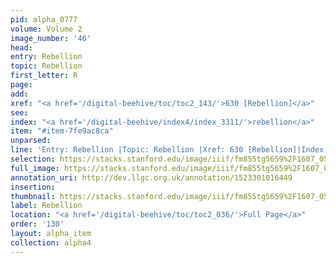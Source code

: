 ```yaml
---
pid: alpha_0777
volume: Volume 2
image_number: '46'
head: 
entry: Rebellion
topic: Rebellion
first_letter: R
page: 
add: 
xref: "<a href='/digital-beehive/toc/toc2_143/'>630 [Rebellion]</a>"
see: 
index: "<a href='/digital-beehive/index4/index_3311/'>rebellion</a>"
item: "#item-7fe9ac8ca"
unparsed: 
line: 'Entry: Rebellion |Topic: Rebellion |Xref: 630 [Rebellion]|Index: rebellion|#item-7fe9ac8ca'
selection: https://stacks.stanford.edu/image/iiif/fm855tg5659%2F1607_0513/835,623,2956,543/full/0/default.jpg
full_image: https://stacks.stanford.edu/image/iiif/fm855tg5659%2F1607_0513/full/full/0/default.jpg
annotation_uri: http://dev.llgc.org.uk/annotation/1523301016449
insertion: 
thumbnail: https://stacks.stanford.edu/image/iiif/fm855tg5659%2F1607_0513/835,623,600,180/250,/0/default.jpg
label: Rebellion
location: "<a href='/digital-beehive/toc/toc2_036/'>Full Page</a>"
order: '130'
layout: alpha_item
collection: alpha4
---
```

